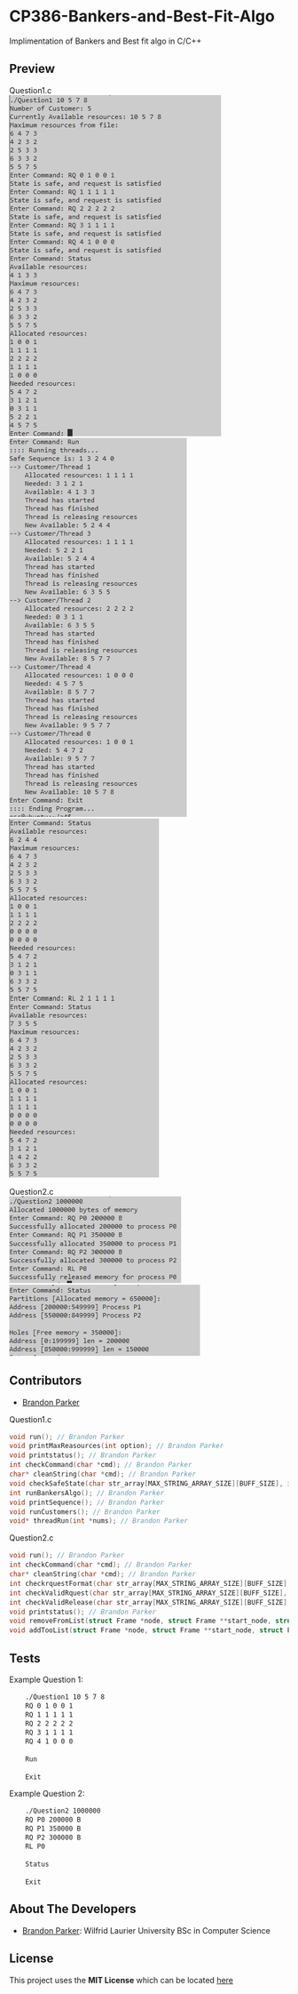 # CP386-Bankers-and-Best-Fit-Algo
Implimentation of Bankers and Best fit algo in C/C++

## Preview 

Question1.c<br/>
![rq&statusCommand](/pictures/q1_request.jpg)<br/>
![runCommand](/pictures/q1_run.jpg)<br/>
![rlCommand](/pictures/q1_release.jpg)<br/>

Question2.c<br/>
![rq&rlCommand](/pictures/q2_request_release.jpg)<br/>
![statusCommand](/pictures/q2_status.jpg)<br/>

## Contributors
- [Brandon Parker](https://github.com/Brandon-Parker9)<br/>

Question1.c
```c
void run(); // Brandon Parker
void printMaxReasources(int option); // Brandon Parker
void printstatus(); // Brandon Parker
int checkCommand(char *cmd); // Brandon Parker
char* cleanString(char *cmd); // Brandon Parker
void checkSafeState(char str_array[MAX_STRING_ARRAY_SIZE][BUFF_SIZE], int array_length); // Brandon Parker
int runBankersAlgo(); // Brandon Parker
void printSequence(); // Brandon Parker
void runCustomers(); // Brandon Parker
void* threadRun(int *nums); // Brandon Parker
```

Question2.c
```c
void run(); // Brandon Parker
int checkCommand(char *cmd); // Brandon Parker
char* cleanString(char *cmd); // Brandon Parker
int checkrquestFormat(char str_array[MAX_STRING_ARRAY_SIZE][BUFF_SIZE],int array_length); // Brandon Parker
int checkValidRquest(char str_array[MAX_STRING_ARRAY_SIZE][BUFF_SIZE], int array_length); // Brandon Parker
int checkValidRelease(char str_array[MAX_STRING_ARRAY_SIZE][BUFF_SIZE], int array_length); // Brandon Parker
void printstatus(); // Brandon Parker
void removeFromList(struct Frame *node, struct Frame **start_node, struct Frame **end_node); // Brandon Parker
void addTooList(struct Frame *node, struct Frame **start_node, struct Frame **end_node); // Brandon Parker
```

## Tests
Example Question 1: 
```
    ./Question1 10 5 7 8
    RQ 0 1 0 0 1
    RQ 1 1 1 1 1
    RQ 2 2 2 2 2
    RQ 3 1 1 1 1
    RQ 4 1 0 0 0

    Run
    
    Exit
```
Example Question 2: 
```
    ./Question2 1000000
    RQ P0 200000 B
    RQ P1 350000 B
    RQ P2 300000 B
    RL P0
    
    Status
    
    Exit
```

## About The Developers 
- [Brandon Parker](https://github.com/Brandon-Parker9): Wilfrid Laurier University BSc in Computer Science<br/>

## License
This project uses the **MIT License** which can be located [here](https://github.com/Brandon-Parker9/CP386-Bankers-and-Best-Fit-Algo/blob/main/LICENSE)
